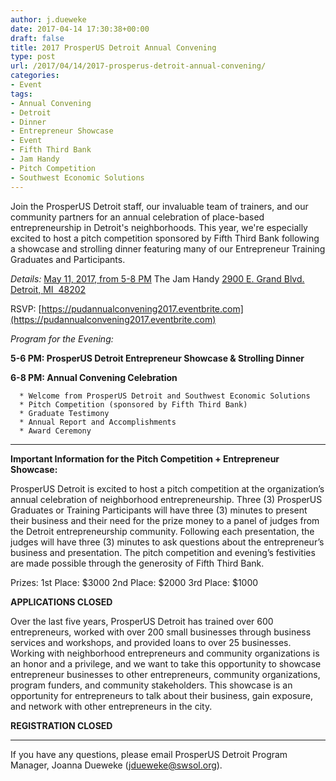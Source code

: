 ```yaml
---
author: j.dueweke
date: 2017-04-14 17:30:38+00:00
draft: false
title: 2017 ProsperUS Detroit Annual Convening
type: post
url: /2017/04/14/2017-prosperus-detroit-annual-convening/
categories:
- Event
tags:
- Annual Convening
- Detroit
- Dinner
- Entrepreneur Showcase
- Event
- Fifth Third Bank
- Jam Handy
- Pitch Competition
- Southwest Economic Solutions
---
```


Join the ProsperUS Detroit staff, our invaluable team of trainers, and our community partners for an annual celebration of place-based entrepreneurship in Detroit's neighborhoods. This year, we're especially excited to host a pitch competition sponsored by Fifth Third Bank following a showcase and strolling dinner featuring many of our Entrepreneur Training Graduates and Participants.

_Details:_
[May 11, 2017, from 5-8 PM](https://pudannualconvening2017.eventbrite.com/)
The Jam Handy
[2900 E. Grand Blvd.](https://www.google.com/maps/dir/''/jam+handy+detroit/data=!4m5!4m4!1m0!1m2!1m1!1s0x8824d28fa1353199:0x60a0718dd69a54f0?sa=X&ved=0ahUKEwjJwtz_laLTAhXm24MKHRlUDq4Q9RcIjwEwDw)
[Detroit, MI  48202](https://www.google.com/maps/dir/''/jam+handy+detroit/data=!4m5!4m4!1m0!1m2!1m1!1s0x8824d28fa1353199:0x60a0718dd69a54f0?sa=X&ved=0ahUKEwjJwtz_laLTAhXm24MKHRlUDq4Q9RcIjwEwDw)

RSVP: [https://pudannualconvening2017.eventbrite.com](https://pudannualconvening2017.eventbrite.com)

_Program for the Evening:_

**5-6 PM: ProsperUS Detroit Entrepreneur Showcase & Strolling Dinner**

**6-8 PM: Annual Convening Celebration**



 	  * Welcome from ProsperUS Detroit and Southwest Economic Solutions
 	  * Pitch Competition (sponsored by Fifth Third Bank)
 	  * Graduate Testimony
 	  * Annual Report and Accomplishments
 	  * Award Ceremony




* * *



**Important Information for the Pitch Competition + Entrepreneur Showcase:**

ProsperUS Detroit is excited to host a pitch competition at the organization’s annual celebration of neighborhood entrepreneurship. Three (3) ProsperUS Graduates or Training Participants will have three (3) minutes to present their business and their need for the prize money to a panel of judges from the Detroit entrepreneurship community. Following each presentation, the judges will have three (3) minutes to ask questions about the entrepreneur’s business and presentation. The pitch competition and evening’s festivities are made possible through the generosity of Fifth Third Bank.

Prizes:
1st Place: $3000
2nd Place: $2000
3rd Place: $1000

**APPLICATIONS CLOSED**

Over the last five years, ProsperUS Detroit has trained over 600 entrepreneurs, worked with over 200 small businesses through business services and workshops, and provided loans to over 25 businesses. Working with neighborhood entrepreneurs and community organizations is an honor and a privilege, and we want to take this opportunity to showcase entrepreneur businesses to other entrepreneurs, community organizations, program funders, and community stakeholders. This showcase is an opportunity for entrepreneurs to talk about their business, gain exposure, and network with other entrepreneurs in the city.

**REGISTRATION CLOSED**



* * *



If you have any questions, please email ProsperUS Detroit Program Manager, Joanna Dueweke ([jdueweke@swsol.org](mailto:jdueweke@swsol.org)).
